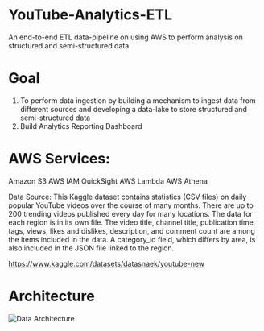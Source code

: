 # YouTube-Analytics-ETL
An end-to-end ETL data-pipeline on using AWS to perform analysis on structured and semi-structured data

# Goal
1. To perform data ingestion by building a mechanism to ingest data from different sources and developing a data-lake to store structured and semi-structured data
2. Build Analytics Reporting Dashboard 

# AWS Services:
Amazon S3
AWS IAM
QuickSight 
AWS Lambda 
AWS Athena

Data Source:
This Kaggle dataset contains statistics (CSV files) on daily popular YouTube videos over the course of many months. There are up to 200 trending videos published every day for many locations. The data for each region is in its own file. The video title, channel title, publication time, tags, views, likes and dislikes, description, and comment count are among the items included in the data. A category_id field, which differs by area, is also included in the JSON file linked to the region.

https://www.kaggle.com/datasets/datasnaek/youtube-new

# Architecture
![Data Architecture](https://user-images.githubusercontent.com/29363600/229392749-68c2aa1a-401f-4231-956b-4420a082d33f.jpeg)
